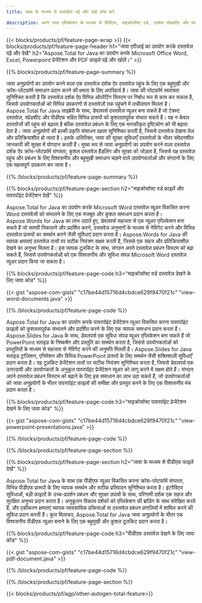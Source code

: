 ```yaml
---
title: जावा के माध्यम से दस्तावेज़ पढ़ें और देखें लोड करें 

description: अपने जावा एप्लिकेशन के माध्यम से पीडीएफ, माइक्रोसॉफ्ट वर्ड, एक्सेल स्प्रेडशीट और पावरपॉइंट प्रेजेंटेशन पढ़ें और देखें।
---
```


{{< blocks/products/pf/feature-page-wrap >}}
{{< blocks/products/pf/feature-page-header h1="जावा एपीआई का उपयोग करके दस्तावेज़ पढ़ें और देखें" h2="Aspose.Total for Java का उपयोग करके Microsoft Office Word, Excel, Powerpoint प्रेजेंटेशन और PDF फ़ाइलें पढ़ें और खोलें।" >}}

{{% blocks/products/pf/feature-page-summary %}}

जावा अनुप्रयोगों का उपयोग करने वाला एक दस्तावेज़ दर्शक ऐप दस्तावेज़ पहुंच के लिए एक बहुमुखी और क्रॉस-प्लेटफ़ॉर्म समाधान प्रदान करने की क्षमता के लिए अपरिहार्य है। जावा की प्लेटफ़ॉर्म स्वतंत्रता सुनिश्चित करती है कि दस्तावेज़ दर्शक ऐप विभिन्न ऑपरेटिंग सिस्टम पर निर्बाध रूप से काम कर सकता है, जिससे उपयोगकर्ताओं को विभिन्न उपकरणों से दस्तावेज़ों तक पहुंचने में लचीलापन मिलता है। Aspose.Total for Java लाइब्रेरी के साथ, डेवलपर्स दस्तावेज़ व्यूअर बना सकते हैं जो टेक्स्ट दस्तावेज़, स्प्रेडशीट और पीडीएफ सहित विभिन्न प्रारूपों को कुशलतापूर्वक संभाल सकते हैं। यह न केवल दस्तावेजों की पहुंच को बढ़ाता है बल्कि दस्तावेज़ प्रबंधन के लिए एक मानकीकृत दृष्टिकोण को भी बढ़ावा देता है। जावा अनुप्रयोगों की हल्की प्रकृति संसाधन दक्षता सुनिश्चित करती है, जिससे दस्तावेज़ देखना तेज़ और प्रतिक्रियाशील हो जाता है। इसके अतिरिक्त, जावा की सुरक्षा सुविधाएँ दस्तावेज़ों के भीतर संवेदनशील जानकारी की सुरक्षा में योगदान करती हैं। मुख्य रूप से जावा अनुप्रयोगों का उपयोग करने वाला दस्तावेज़ दर्शक ऐप क्रॉस-प्लेटफ़ॉर्म संगतता, कुशल दस्तावेज़ हैंडलिंग और सुरक्षा को जोड़ता है, जिससे यह दस्तावेज़ पहुंच और प्रबंधन के लिए विश्वसनीय और बहुमुखी समाधान चाहने वाले उपयोगकर्ताओं और संगठनों के लिए एक महत्वपूर्ण उपकरण बन जाता है।

{{% /blocks/products/pf/feature-page-summary  %}}

{{% blocks/products/pf/feature-page-section  h2="माइक्रोसॉफ्ट वर्ड फ़ाइलें और पावरपॉइंट प्रेजेंटेशन देखें" %}}

Aspose.Total for Java का उपयोग करके Microsoft Word दस्तावेज़ व्यूअर विकसित करना Word दस्तावेज़ों को संभालने के लिए एक मजबूत और कुशल समाधान प्रदान करता है। Aspose.Words for Java का लाभ उठाते हुए, डेवलपर्स सहजता से एक व्यूअर एप्लिकेशन बना सकते हैं जो सामग्री निकालने और प्रदर्शित करने, दस्तावेज़ अनुभागों के माध्यम से नेविगेट करने और विभिन्न दस्तावेज़ प्रारूपों का समर्थन करने जैसी सुविधाएं प्रदान करता है। Aspose.Words for Java की व्यापक क्षमताएं दस्तावेज़ तत्वों पर सटीक नियंत्रण सक्षम करती हैं, जिससे एक सहज और प्रतिक्रियाशील देखने का अनुभव मिलता है। इस व्यापक टूलकिट के साथ, संगठन अपने दस्तावेज़ प्रबंधन सिस्टम को बढ़ा सकते हैं, जिससे उपयोगकर्ताओं को एक विश्वसनीय और सुविधा संपन्न Microsoft Word दस्तावेज़ व्यूअर प्रदान किया जा सकता है।  <br />

{{% blocks/products/pf/feature-page-code h3="माइक्रोसॉफ्ट वर्ड दस्तावेज़ देखने के लिए जावा कोड" %}}

{{< gist "aspose-com-gists" "c17be44d15716d4cbdce629f9470f21c" "view-word-documents.java" >}}

{{% /blocks/products/pf/feature-page-code  %}}

Aspose.Total for Java का उपयोग करके पावरपॉइंट प्रेजेंटेशन व्यूअर विकसित करना पावरपॉइंट फ़ाइलों को कुशलतापूर्वक संभालने और प्रदर्शित करने के लिए एक व्यापक समाधान प्रदान करता है। Aspose.Slides for Java के साथ, डेवलपर्स एक सुविधा संपन्न व्यूअर एप्लिकेशन बना सकते हैं जो PowerPoint स्लाइड के निष्कर्षण और प्रस्तुति का समर्थन करता है, जिससे उपयोगकर्ताओं को प्रस्तुतियों के माध्यम से सहजता से नेविगेट करने की अनुमति मिलती है। Aspose.Slides for Java स्लाइड ट्रांज़िशन, एनिमेशन और विभिन्न PowerPoint प्रारूपों के लिए समर्थन जैसी शक्तिशाली सुविधाएँ प्रदान करता है। यह टूलकिट प्रेजेंटेशन तत्वों पर सटीक नियंत्रण सुनिश्चित करता है, जिससे डेवलपर्स एक उत्तरदायी और उपयोगकर्ता के अनुकूल पावरपॉइंट प्रेजेंटेशन व्यूअर को लागू करने में सक्षम होते हैं। संगठन अपने दस्तावेज़ प्रबंधन सिस्टम को बढ़ाने के लिए इस समाधान का लाभ उठा सकते हैं, जो उपयोगकर्ताओं को जावा अनुप्रयोगों के भीतर पावरपॉइंट फ़ाइलों की समीक्षा और प्रस्तुत करने के लिए एक विश्वसनीय मंच प्रदान करता है।

{{% blocks/products/pf/feature-page-code h3="माइक्रोसॉफ्ट पावरपॉइंट प्रेजेंटेशन देखने के लिए जावा कोड" %}}

{{< gist "aspose-com-gists" "c17be44d15716d4cbdce629f9470f21c" "view-powerpoint-presentations.java" >}}

{{% /blocks/products/pf/feature-page-code  %}}

{{% /blocks/products/pf/feature-page-section %}}

{{% blocks/products/pf/feature-page-section  h2="जावा के माध्यम से पीडीएफ फाइलें देखें" %}}

Aspose.Total for Java के साथ एक पीडीएफ व्यूअर विकसित करना क्रॉस-प्लेटफॉर्म संगतता, विभिन्न पीडीएफ प्रारूपों के लिए व्यापक समर्थन और सटीक प्रतिपादन सुनिश्चित करता है। इंटरैक्टिव सुविधाओं, बड़ी फ़ाइलों के उच्च-प्रदर्शन प्रबंधन और सुरक्षा उपायों के साथ, परिणामी दर्शक एक सहज और सुरक्षित अनुभव प्रदान करता है। अनुकूलन विकल्प दर्शकों को एप्लिकेशन की ब्रांडिंग के साथ संरेखित करते हैं, और एकीकरण क्षमताएं व्यापक व्यावसायिक प्रक्रियाओं या दस्तावेज़ प्रबंधन प्रणालियों में शामिल करने की सुविधा प्रदान करती हैं। कुल मिलाकर, Aspose.Total for Java जावा अनुप्रयोगों के भीतर एक विश्वसनीय पीडीएफ व्यूअर बनाने के लिए एक बहुमुखी और कुशल टूलकिट प्रदान करता है।

{{% blocks/products/pf/feature-page-code h3="पीडीएफ दस्तावेज़ देखने के लिए जावा कोड" %}}

{{< gist "aspose-com-gists" "c17be44d15716d4cbdce629f9470f21c" "view-pdf-document.java" >}}

{{% /blocks/products/pf/feature-page-code  %}}

{{% /blocks/products/pf/feature-page-section %}}

{{< blocks/products/pf/agp/other-autogen-total-feature>}}